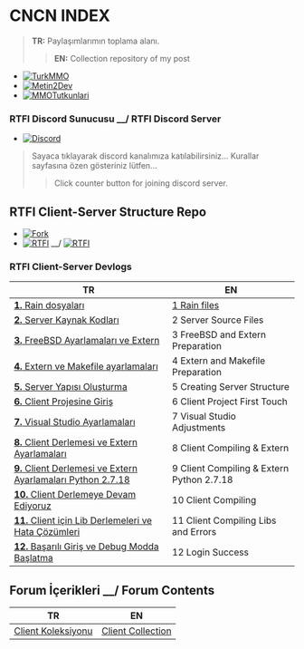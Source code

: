 # CNCN INDEX

> **TR:** Paylaşımlarımın toplama alanı.
>> **EN:** Collection repository of my post

* [![TurkMMO](https://img.shields.io/static/v1?label=🔗TurkMMO&message=CNCN&style=social)](https://forum.turkmmo.com/uye/1108698-cncn/)
* [![Metin2Dev](https://img.shields.io/static/v1?label=🔗Metin2Dev&message=cncn&style=social)](https://metin2.dev/profile/30253-cncn/)
* [![MMOTutkunlari](https://img.shields.io/static/v1?label=🔗MMOTutkunları&message=cncn&style=social)](https://www.mmotutkunlari.com/uye/cncn.19051/)

### RTFI Discord Sunucusu __/ RTFI Discord Server

* [![Discord](https://img.shields.io/discord/545564775497859072?label=Discord&logo=discord&style=social)](https://discord.gg/JbFdHMK) 

> Sayaca tıklayarak discord kanalımıza katılabilirsiniz...
> Kurallar sayfasına özen gösteriniz lütfen...
>> Click counter button for joining discord server.


## RTFI Client-Server Structure Repo

* [![Fork](https://img.shields.io/github/forks/cinicin/RTFI?label=RTFI&style=social)](https://github.com/cinicin/RTFI)
* [![RTFI](https://img.shields.io/github/repo-size/cinicin/RTFI?label=repo%20boyutu&style=social)](https://github.com/cinicin/RTFI) __/ [![RTFI](https://img.shields.io/github/repo-size/cinicin/RTFI?style=social)](https://github.com/cinicin/RTFI)

### RTFI Client-Server Devlogs

| TR | EN |
| -- | -- |
| [**1.** Rain dosyaları](/TR/RTFIDevLog/001RTFIDevLog.md) | [1 Rain files](/EN/RTFIDevLog/001RTFIDevLog.md) |
| [**2.** Server Kaynak Kodları](/TR/RTFIDevLog/002RTFIDevLog.md) | 2 Server Source Files |
| [**3.** FreeBSD Ayarlamaları ve Extern](/TR/RTFIDevLog/003RTFIDevLog.md) | 3 FreeBSD and Extern Preparation |
| [**4.** Extern ve Makefile ayarlamaları](/TR/RTFIDevLog/004RTFIDevLog.md) | 4 Extern and Makefile Preparation |
| [**5.** Server Yapısı Oluşturma](/TR/RTFIDevLog/005RTFIDevLog.md) | 5 Creating Server Structure |
| [**6.** Client Projesine Giriş](/TR/RTFIDevLog/006RTFIDevLog.md) | 6 Client Project First Touch |
| [**7.** Visual Studio Ayarlamaları](/TR/RTFIDevLog/007RTFIDevLog.md) | 7 Visual Studio Adjustments |
| [**8.** Client Derlemesi ve Extern Ayarlamaları](/TR/RTFIDevLog/008RTFIDevLog.md) | 8 Client Compiling & Extern |
| [**9.** Client Derlemesi ve Extern Ayarlamaları Python 2.7.18](/TR/RTFIDevLog/009RTFIDevLog.md) | 9 Client Compiling & Extern Python 2.7.18 |
| [**10.** Client Derlemeye Devam Ediyoruz](/TR/RTFIDevLog/010RTFIDevLog.md) | 10 Client Compiling |
| [**11.** Client için Lib Derlemeleri ve Hata Çözümleri](/TR/RTFIDevLog/011RTFIDevLog.md) | 11 Client Compiling Libs and Errors |
| [**12.** Başarılı Giriş ve Debug Modda Başlatma](/TR/RTFIDevLog/012RTFIDevLog.md) | 12 Login Success |

## Forum İçerikleri __/ Forum Contents

| TR | EN |
| -- | -- |
| [Client Koleksiyonu](/TR/ClientCol.md) | [Client Collection](/EN/ClientCol.md) |